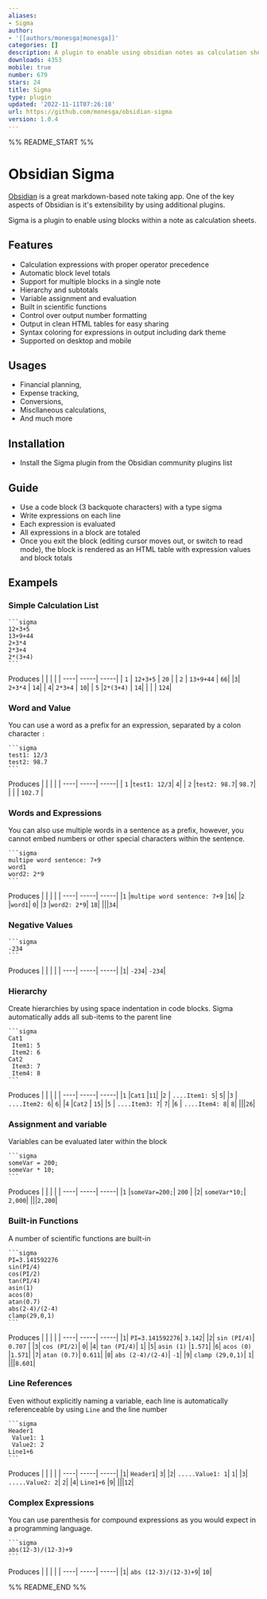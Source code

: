 ```yaml
---
aliases:
- Sigma
author:
- '[[authors/monesga|monesga]]'
categories: []
description: A plugin to enable using obsidian notes as calculation sheets.
downloads: 4353
mobile: true
number: 679
stars: 24
title: Sigma
type: plugin
updated: '2022-11-11T07:26:18'
url: https://github.com/monesga/obsidian-sigma
version: 1.0.4
---
```


%% README_START %%

# Obsidian Sigma
[Obsidian](https://obsidian.md) is a great markdown-based note taking app. One of the key aspects of Obsidian is it's extensibility by using additional plugins.

Sigma is a plugin to enable using blocks within a note as calculation sheets.

## Features
- Calculation expressions with proper operator precedence
- Automatic block level totals
- Support for multiple blocks in a single note
- Hierarchy and subtotals
- Variable assignment and evaluation
- Built in scientific functions
- Control over output number formatting
- Output in clean HTML tables for easy sharing
- Syntax coloring for expressions in output including dark theme
- Supported on desktop and mobile

## Usages
- Financial planning,
- Expense tracking,
- Conversions,
- Miscllaneous calculations,
- And much more

## Installation
- Install the Sigma plugin from the Obsidian community plugins list

## Guide
- Use a code block (3 backquote characters) with a type sigma
- Write expressions on each line
- Each expression is evaluated
- All expressions in a block are totaled
- Once you exit the block (editing cursor moves out, or switch to read mode), the block is rendered as an HTML table with expression values and block totals

## Exampels

### Simple Calculation List
````
```sigma
12+3+5
13+9+44
2+3*4
2*3+4
2*(3+4)
```
````
Produces
|  |  |  |
| ----| -----| -----|
| `1`	| `12+3+5`	| `20` |
| `2`	| `13+9+44`	| `66`|
|`3`|	`2+3*4`	| `14`|
| `4`|	`2*3+4`	| `10`|
| `5`	|`2*(3+4)`	| `14`|
| | | `124`| 


### Word and Value
You can use a word as a prefix for an expression, separated by a colon character `:`

````
```sigma
test1: 12/3
test2: 98.7
```
````
Produces
|  |  |  |
| ----| -----| -----|
| `1`	|`test1: 12/3`|	`4`|
| `2`	|`test2: 98.7`|	`98.7`|
| | | `102.7` |

### Words and Expressions
You can also use multiple words in a sentence as a prefix, however, you cannot embed numbers or other special characters within the sentence.
````
```sigma
multipe word sentence: 7+9
word1
word2: 2*9
```
````
Produces
|  |  |  |
| ----| -----| -----|
|`1`	|`multipe word sentence: 7+9`	|`16`|
|`2`	|`word1`|	`0`|
|`3`	|`word2: 2*9`|	`18`|
|||`34`|

### Negative Values
````
```sigma
-234
```
````
Produces
|  |  |  |
| ----| -----| -----|
|`1`|	`-234`|	`-234`|

### Hierarchy
Create hierarchies by using space indentation in code blocks. Sigma automatically adds all sub-items to the parent line
````
```sigma
Cat1
 Item1: 5
 Item2: 6
Cat2
 Item3: 7
 Item4: 8
```
````
Produces
|  |  |  |
| ----| -----| -----|
|`1`	|`Cat1`	|`11`|
|`2`	| `....Item1: 5`|	`5`|
|`3`	| `....Item2: 6`|	`6`|
|`4`	|`Cat2` |	`15`|
|`5`	| `....Item3: 7`|	`7`|
|`6`	| `....Item4: 8`|	`8`|
|||`26`|

### Assignment and variable
Variables can be evaluated later within the block
````
```sigma
someVar = 200;
someVar * 10;
```
````
Produces
|  |  |  |
| ----| -----| -----|
|`1`	|`someVar=200;`|	`200` |
|`2`|	`someVar*10;`|	`2,000`|
|||`2,200`|

### Built-in Functions
A number of scientific functions are built-in
````
```sigma
PI=3.141592276
sin(PI/4)
cos(PI/2)
tan(PI/4)
asin(1)
acos(0)
atan(0.7)
abs(2-4)/(2-4)
clamp(29,0,1)
```
````
Produces
|  |  |  |
| ----| -----| -----|
|`1`|	`PI=3.141592276`|	`3.142`|
|`2`|	`sin (PI/4)`|	`0.707` |
|`3`|	`cos (PI/2)`|	`0`|
|`4`|	`tan (PI/4)`|	`1`|
|`5`|	`asin (1)`	|`1.571`|
|`6`|	`acos (0)`	|`1.571`|
|`7`|	`atan (0.7)`|	`0.611`|
|`8`|	`abs (2-4)/(2-4)`|	`-1`|
|`9`|	`clamp (29,0,1)`|	`1`|
|||`8.601`|

### Line References
Even without explicitly naming a variable, each line is automatically referenceable by using `Line` and the line number
````
```sigma
Header1
 Value1: 1
 Value2: 2
Line1+6
```
````
Produces
|  |  |  |
| ----| -----| -----|
|`1`|	`Header1`|	`3`|
|`2`|	`.....Value1: 1`|	`1`|
|`3`|	`.....Value2: 2`|	`2`|
|`4`|	`Line1+6`	|`9`|
|||`12`|

### Complex Expressions
You can use parenthesis for compound expressions as you would expect in a programming language.
````
```sigma
abs(12-3)/(12-3)+9
```
````
Produces
|  |  |  |
| ----| -----| -----|
|`1`|	`abs (12-3)/(12-3)+9`|	`10`|



%% README_END %%
